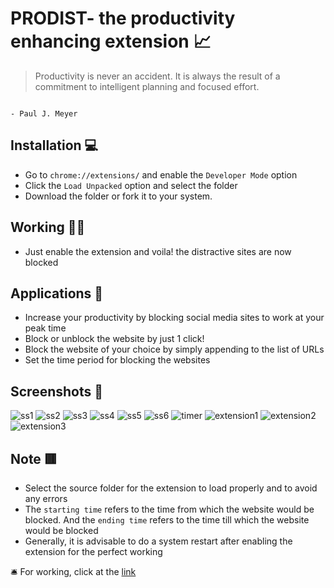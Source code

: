 # PRODIST- the productivity enhancing extension  📈


>Productivity is never an accident. It is always the result of a commitment to intelligent planning and focused effort.
                                                                                                                            
                                                                                             - Paul J. Meyer                    
                                               

## Installation 💻
- Go to  `chrome://extensions/` and enable the `Developer Mode` option
-  Click the `Load Unpacked` option and select the folder
-  Download the folder or fork it to your system.


## Working 👨‍💻 
- Just enable the extension and voila! the distractive sites are now blocked

## Applications 🔑 
- Increase your productivity by blocking social media sites to work at your peak time
- Block or unblock the website by just 1 click!
- Block the website of your choice by simply appending to the list of URLs
- Set the time period for blocking the websites

## Screenshots 👀
![ss1](https://user-images.githubusercontent.com/31816531/125030233-6fd09400-e0a8-11eb-9703-2d0ef9855d7f.png)
![ss2](https://user-images.githubusercontent.com/31816531/125030716-2cc2f080-e0a9-11eb-88bd-095dddab7090.png)
![ss3](https://user-images.githubusercontent.com/31816531/125030930-81ff0200-e0a9-11eb-985b-6572fb77a9ea.png)
![ss4](https://user-images.githubusercontent.com/31816531/125030956-8deac400-e0a9-11eb-8525-a038b69fa021.png)
![ss5](https://user-images.githubusercontent.com/31816531/125031000-9cd17680-e0a9-11eb-80cb-af54bbea653a.png)
![ss6](https://user-images.githubusercontent.com/31816531/125031025-a4911b00-e0a9-11eb-8e74-5fe2cad89b30.png)
![timer](https://user-images.githubusercontent.com/31816531/125156888-839df800-e185-11eb-92dc-375ea8b7223c.png)
![extension1](https://user-images.githubusercontent.com/31816531/125183216-522f3600-e232-11eb-9899-397822b4b3b8.png)
![extension2](https://user-images.githubusercontent.com/31816531/125183235-7ab73000-e232-11eb-9afb-faead0cf74c2.png)
![extension3](https://user-images.githubusercontent.com/31816531/125183238-830f6b00-e232-11eb-93e2-8c9485b5e7b0.png)



## Note 🟥
- Select the source folder for the extension to load properly and to avoid any errors
- The `starting time` refers to the time from which the website would be blocked. And the `ending time` refers to the time till which the website would be blocked
- Generally, it is advisable to do a system restart after enabling the extension for the perfect working

🛎️ For working, click at the [link](https://www.youtube.com/watch?v=QQ0uwY55EPY)
